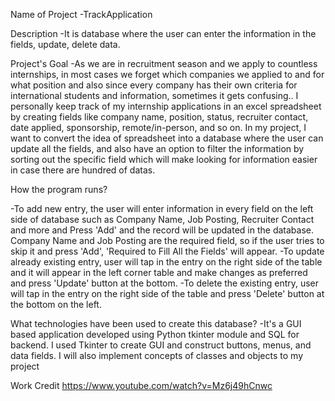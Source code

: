 Name of Project
-TrackApplication

Description
-It is database where the user can enter the information in the fields, update, delete data.

Project's Goal
-As we are in recruitment season and we apply to countless internships, in most cases we forget which companies we applied to and for what position and also since every company has their own criteria for international students and information, sometimes it gets confusing.. I personally keep track of my internship applications in an excel spreadsheet by creating fields like company name, position, status, recruiter contact, date applied, sponsorship, remote/in-person,  and so on. In my project, I want to convert the idea of spreadsheet into a database where the user can update all the fields, and also have an option to filter the information by sorting out the specific field which will make looking for information easier in case there are hundred of datas.

How the program runs?

-To add new entry, the user will enter information in every field on the left side of database such as Company Name, Job Posting, Recruiter Contact and more and Press 'Add' and the record will be updated in the database.
Company Name and Job Posting are the required field, so if the user tries to skip it and press 'Add', 'Required to Fill All the Fields' will appear.
-To update already existing entry, user will tap in the entry on the right side of the table and it will appear in the left corner table and make changes as preferred and press 'Update' button at the bottom.
-To delete the existing entry, user will tap in the entry on the right side of the table and press 'Delete' button at the bottom on the left.

What technologies have been used to create this database?
-It's a GUI based application developed using Python tkinter module and SQL for backend.
 I used Tkinter to create GUI and construct buttons, menus, and data fields. I will also implement concepts of classes and objects to my project

Work Credit
https://www.youtube.com/watch?v=Mz6j49hCnwc